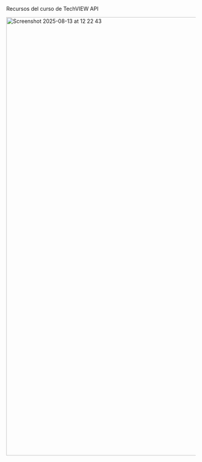 Recursos del curso de TechVIEW API

<img width="1653" height="1163" alt="Screenshot 2025-08-13 at 12 22 43" src="https://github.com/user-attachments/assets/86e80181-c8db-4a09-8c88-938afcf9a759" />
